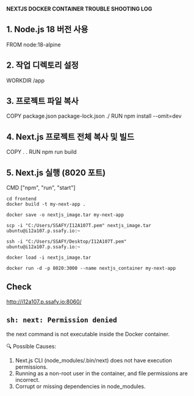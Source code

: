 **NEXTJS DOCKER CONTAINER TROUBLE SHOOTING LOG**

## 1. Node.js 18 버전 사용
FROM node:18-alpine

## 2. 작업 디렉토리 설정
WORKDIR /app

## 3. 프로젝트 파일 복사
COPY package.json package-lock.json ./
RUN npm install --omit=dev

## 4. Next.js 프로젝트 전체 복사 및 빌드
COPY . .
RUN npm run build

## 5. Next.js 실행 (8020 포트)
CMD ["npm", "run", "start"]

```cd frontend```   
```docker build -t my-next-app .```    

```docker save -o nextjs_image.tar my-next-app```   

```scp -i "C:/Users/SSAFY/I12A107T.pem" nextjs_image.tar ubuntu@i12a107.p.ssafy.io:~```   

```ssh -i "C:/Users/SSAFY/Desktop/I12A107T.pem" ubuntu@i12a107.p.ssafy.io:~```   

```docker load -i nextjs_image.tar```   

```docker run -d -p 8020:3000 --name nextjs_container my-next-app```   

## Check
http://i12a107.p.ssafy.io:8060/

## ```sh: next: Permission denied```
the next command is not executable inside the Docker container.   

🔍 Possible Causes:
1. Next.js CLI (node_modules/.bin/next) does not have execution permissions.   
2. Running as a non-root user in the container, and file permissions are incorrect.   
3. Corrupt or missing dependencies in node_modules.   
